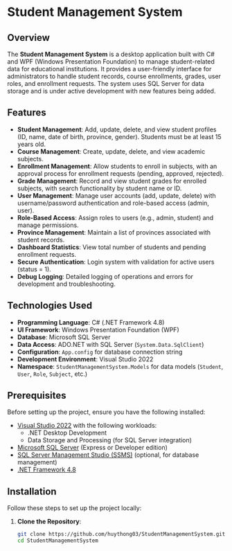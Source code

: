 # Student Management System

## Overview
The **Student Management System** is a desktop application built with C# and WPF (Windows Presentation Foundation) to manage student-related data for educational institutions. It provides a user-friendly interface for administrators to handle student records, course enrollments, grades, user roles, and enrollment requests. The system uses SQL Server for data storage and is under active development with new features being added.

## Features
- **Student Management**: Add, update, delete, and view student profiles (ID, name, date of birth, province, gender). Students must be at least 15 years old.
- **Course Management**: Create, update, delete, and view academic subjects.
- **Enrollment Management**: Allow students to enroll in subjects, with an approval process for enrollment requests (pending, approved, rejected).
- **Grade Management**: Record and view student grades for enrolled subjects, with search functionality by student name or ID.
- **User Management**: Manage user accounts (add, update, delete) with username/password authentication and role-based access (admin, user).
- **Role-Based Access**: Assign roles to users (e.g., admin, student) and manage permissions.
- **Province Management**: Maintain a list of provinces associated with student records.
- **Dashboard Statistics**: View total number of students and pending enrollment requests.
- **Secure Authentication**: Login system with validation for active users (status = 1).
- **Debug Logging**: Detailed logging of operations and errors for development and troubleshooting.

## Technologies Used
- **Programming Language**: C# (.NET Framework 4.8)
- **UI Framework**: Windows Presentation Foundation (WPF)
- **Database**: Microsoft SQL Server
- **Data Access**: ADO.NET with SQL Server (`System.Data.SqlClient`)
- **Configuration**: `App.config` for database connection string
- **Development Environment**: Visual Studio 2022
- **Namespace**: `StudentManagementSystem.Models` for data models (`Student`, `User`, `Role`, `Subject`, etc.)

## Prerequisites
Before setting up the project, ensure you have the following installed:
- [Visual Studio 2022](https://visualstudio.microsoft.com/) with the following workloads:
  - .NET Desktop Development
  - Data Storage and Processing (for SQL Server integration)
- [Microsoft SQL Server](https://www.microsoft.com/en-us/sql-server/sql-server-downloads) (Express or Developer edition)
- [SQL Server Management Studio (SSMS)](https://docs.microsoft.com/en-us/sql/ssms/download-sql-server-management-studio-ssms) (optional, for database management)
- [.NET Framework 4.8](https://dotnet.microsoft.com/download/dotnet-framework)

## Installation
Follow these steps to set up the project locally:

1. **Clone the Repository**:
   ```bash
   git clone https://github.com/huythong03/StudentManagementSystem.git
   cd StudentManagementSystem
